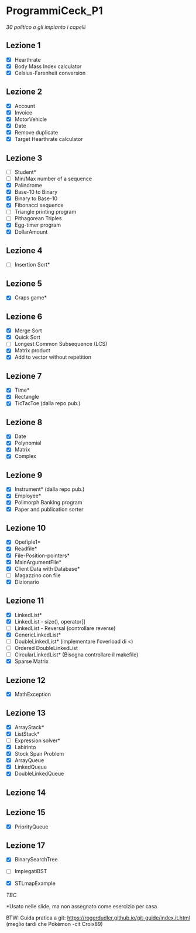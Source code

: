 # ProgrammiCeck_P1
_30 politico o gli impianto i capelli_


Lezione 1
-
 - [X] Hearthrate
 - [X] Body Mass Index calculator
 - [X] Celsius-Farenheit conversion

Lezione 2
-
 - [X] Account
 - [X] Invoice
 - [X] MotorVehicle
 - [X] Date
 - [X] Remove duplicate
 - [X] Target Hearthrate calculator

Lezione 3
-
 - [ ] Student*
 - [ ] Min/Max number of a sequence
 - [X] Palindrome
 - [X] Base-10 to Binary
 - [X] Binary to Base-10
 - [X] Fibonacci sequence
 - [ ] Triangle printing program
 - [ ] Pithagorean Triples
 - [X] Egg-timer program
 - [X] DollarAmount

Lezione 4
-
 - [ ] Insertion Sort*

Lezione 5
-
 - [X] Craps game*

Lezione 6
-
 - [X] Merge Sort
 - [X] Quick Sort
 - [ ] Longest Common Subsequence (LCS)
 - [X] Matrix product
 - [X] Add to vector without repetition

Lezione 7
-
 - [X] Time*
 - [X] Rectangle
 - [X] TicTacToe (dalla repo pub.)

Lezione 8
-
 - [X] Date
 - [X] Polynomial
 - [X] Matrix
 - [X] Complex

Lezione 9
-
 - [X] Instrument* (dalla repo pub.)
 - [X] Employee*
 - [X] Polimorph Banking program
 - [X] Paper and publication sorter

Lezione 10
-
 - [X] Opefiple1*
 - [X] Readfile*
 - [X] File-Position-pointers*
 - [X] MainArgumentFile*
 - [X] Client Data with Database*
 - [ ] Magazzino con file
 - [X] Dizionario

Lezione 11
-
- [X] LinkedList*
- [X] LinkedList - size(), operator[]
- [ ] LinkedList - Reversal (controllare reverse)
- [X] GenericLinkedList*
- [ ] DoubleLinkedList* (implementare l'overload di <)
- [ ] Ordered DoubleLinkedList
- [ ] CircularLinkedList* (Bisogna controllare il makefile)
- [X] Sparse Matrix

Lezione 12
-
- [X] MathException

Lezione 13
-
- [X] ArrayStack*
- [X] ListStack*
- [ ] Expression solver*
- [X] Labirinto
- [X] Stock Span Problem
- [X] ArrayQueue
- [X] LinkedQueue
- [X] DoubleLinkedQueue

Lezione 14
-

 Lezione 15
-

- [X] PriorityQueue
 
 Lezione 17
-

- [X] BinarySearchTree
- [ ] ImpiegatiBST
- [X] STLmapExample
 

 _TBC_
 

*Usato nelle slide, ma non assegnato come esercizio per casa

BTW:
Guida pratica a git: https://rogerdudler.github.io/git-guide/index.it.html (meglio tardi che Pokèmon -cit Croix89)

